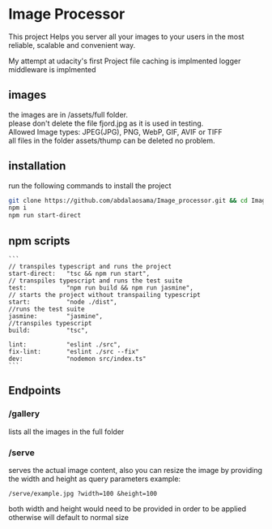 # Image Processor

This project Helps you server all your images to your users in the most reliable, scalable and convenient way.

My attempt at udacity's first Project
file caching is implmented
logger middleware is implmented
## images
the images are in /assets/full folder.<br>
please don't delete the file fjord.jpg as it is used in testing.<br>
Allowed Image types: JPEG(JPG), PNG, WebP, GIF, AVIF or TIFF<br>
all files in the folder assets/thump can be deleted no problem.<br>
## installation
run the following commands to install the project
```bash
git clone https://github.com/abdalaosama/Image_processor.git && cd Image_processor
npm i
npm run start-direct
```
## npm scripts
    ```
    // transpiles typescript and runs the project
    start-direct:   "tsc && npm run start", 
    // transpiles typescript and runs the test suite 
    test:           "npm run build && npm run jasmine",
    // starts the project without transpailing typescript
    start:          "node ./dist",
    //runs the test suite 
    jasmine:        "jasmine",
    //transpiles typescript
    build:          "tsc",
    
    lint:           "eslint ./src",
    fix-lint:       "eslint ./src --fix"
    dev:            "nodemon src/index.ts"
    ```

## Endpoints
### /gallery
lists all the images in the full folder
### /serve
serves the actual image content, also you can resize the image by providing the width and height as query parameters
example:
```
/serve/example.jpg ?width=100 &height=100
```
both width and height would need to be provided in order to be applied otherwise will default to normal size

